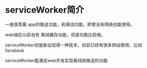 # serviceWorker简介

一直很羡慕 app的推送功能，和离线功能，即使没有网络也能使用。

web端在以前也有 离线缓存功能，但是功能比较弱。

serviceWorker则是新出现得一种技术，目前已经有很多网站使用，比如facebook

serviceWorker能满足web开发实现离线和推送的功能

